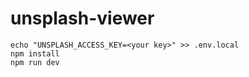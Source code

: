 # unsplash-viewer

```
echo "UNSPLASH_ACCESS_KEY=<your key>" >> .env.local
npm install
npm run dev
```
